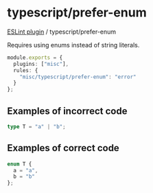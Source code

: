 # typescript/prefer-enum

[ESLint plugin](https://iliubinskii.github.io/eslint-plugin-misc/) / typescript/prefer-enum

Requires using enums instead of string literals.

```ts
module.exports = {
  plugins: ["misc"],
  rules: {
    "misc/typescript/prefer-enum": "error"
  }
};
```

## Examples of incorrect code

```ts
type T = "a" | "b";
```

## Examples of correct code

```ts
enum T {
  a = "a",
  b = "b"
};
```
